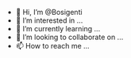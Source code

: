 - 👋 Hi, I’m @Bosigenti
- 👀 I’m interested in ...
- 🌱 I’m currently learning ...
- 💞️ I’m looking to collaborate on ...
- 📫 How to reach me ...

<!---
Bosigenti/Bosigenti is a ✨ special ✨ repository because its `README.md` (this file) appears on your GitHub profile.
You can click the Preview link to take a look at your changes.
--->
